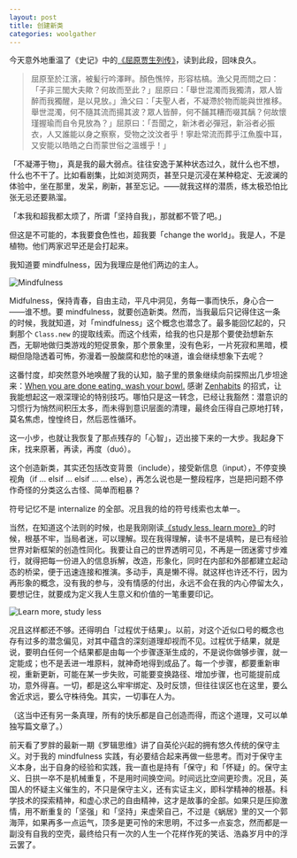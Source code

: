```yaml
---
layout: post
title: 创建新类
categories: woolgather
---
```


今天意外地重温了《史记》中的[《屈原贾生列传》](http://ctext.org/shiji/qu-yuan-jia-sheng-lie-zhuan)，读到此段，回味良久。

> 屈原至於江濱，被髪行吟澤畔。顏色憔悴，形容枯槁。漁父見而問之曰：「子非三閭大夫歟？何故而至此？」屈原曰：「舉世混濁而我獨清，眾人皆醉而我獨醒，是以見放。」漁父曰：「夫聖人者，不凝滯於物而能與世推移。舉世混濁，何不隨其流而揚其波？眾人皆醉，何不餔其糟而啜其醨？何故懷瑾握瑜而自令見放為？」屈原曰：「吾聞之，新沐者必彈冠，新浴者必振衣，人又誰能以身之察察，受物之汶汶者乎！寧赴常流而葬乎江魚腹中耳，又安能以皓皓之白而蒙世俗之溫蠖乎！」

「不凝滞于物」，真是我的最大弱点。往往安逸于某种状态过久，就什么也不想，什么也不干了。比如看剧集，比如浏览网页，甚至只是沉浸在某种稳定、无波澜的体验中，坐在那里，发呆，刷新，甚至忘记。——就我这样的潜质，练太极恐怕比张无忌还要熟溜。

「本我和超我都太烦了，所谓「坚持自我」，那就都不管了吧。」

但这是不可能的，本我要食色性也，超我要「change the world」。我是人，不是植物。他们两家迟早还是会打起来。

我知道要 mindfulness，因为我理应是他们两边的主人。

![Mindfulness](http://img3.douban.com/lpic/s4658410.jpg)

Midfulness，保持青春，自由主动，平凡中洞见，务每一事而快乐，身心合一——谁不想。要 mindfulness，就要创造新类。然而，当我最后只记得住这一条的时候，我就知道，对「mindfulness」这个概念也潜念了。最多能回忆起的，只剩那个 `Class.new` 的提取线索。而这个线索，给我的也只是那个要使劲想新东西，无聊地做归类游戏的短促景象，那个景象里，没有色彩，一片死寂和黑暗，模糊但隐隐透着可怖，弥漫着一股酸腐和悲怆的味道，谁会继续想象下去呢？

这番忖度，却突然意外地唤醒了我的认知，脑子里的景象继续向前探照出几步坦途来：[When you are done eating, wash your bowl.](http://mnmlist.com/wash-your-bowl/) 感谢 [Zenhabits](http://zenhabits.net) 的招式，让我能想起这一艰深理论的特别技巧。哪怕只是这一转念，已经让我豁然：潜意识的习惯行为悄然间积压太多，而未得到意识层面的清理，最终会压得自己原地打转，莫名焦虑，惶惶终日，然后恶性循环。

这一小步，也就让我恢复了那点残存的「心智」，迈出接下来的一大步。我起身下床，找来原著，再读，再度（duó）。

这个创造新类，其实还包括改变背景（include），接受新信息（input），不停变换视角（if ... elsif ... elsif ... ... else），再怎么说也是一整段程序，岂是把问题不停作奇怪的分类这么古怪、简单而粗暴？

符号记忆不是 internalize 的全部。况且我的给的符号线索也太单一。

当然，在知道这个法则的时候，也是我刚刚读[《study less, learn more》](http://book.douban.com/subject/11603298/)的时候，根基不牢，当局者迷，可以理解。现在我得理解，读书不是填鸭，是已有经验世界对新框架的创造性同化。我要让自己的世界透明可见，不再是一团迷雾寸步难行，就得把每一份进入的信息拆解，改造，形象化，同时在内部和外部都建立起动态的桥梁，便于迅速连接和推演。多动手，真是懒不得。就这样也许还不行，因为再形象的概念，没有我的参与，没有情感的付出，永远不会在我的内心停留太久，要想记住，就要成为定义我人生意义和价值的一笔重要印记。

![Learn more, study less](http://img5.douban.com/lpic/s27172838.jpg)

况且这样都还不够。还得明白「过程优于结果」。以前，对这个近似口号的概念也存有过多的潜念偏见，对其中蕴含的深刻道理却视而不见。过程优于结果，就是说，要明白任何一个结果都是由每一个步骤逐渐生成的，不是说你做够步骤，就一定能成；也不是丢进一堆原料，就神奇地得到成品了。每一个步骤，都要重新审视，重新更新，可能在某一步失败，可能要变换路径、增加步骤，也可能提前成功，意外得喜。一切，都是这么牢牢绑定、及时反馈，但往往误区也在这里，要么舍近求远，要么守株待兔。其实，一切事在人为。

（这当中还有另一条真理，所有的快乐都是自己创造而得，而这个道理，又可以单独写篇文章了。）

前天看了罗胖的最新一期《罗辑思维》讲了自英伦兴起的拥有悠久传统的保守主义。对于我的 mindfulness 实践，有必要结合起来再做一些思考。而对于保守主义本身，出于自身的经验和实践，我一直也是持有「保守」和「怀疑」的。保守主义、日拱一卒不是机械重复，不是用时间换空间。时间远比空间更珍贵。况且，英国人的怀疑主义催生的，不只是保守主义，还有实证主义，即科学精神的根基。科学技术的探索精神，和虚心求己的自由精神，这才是故事的全部。如果只是压抑激情，用不断重复的「坚强」和「坚持」来虚荣自己，不过是《蜗居》里的又一个郭海萍，如果再多一点运气，顶多是更可怜的宋思明，不过多一点妄念，然而都是一副没有自我的空壳，最终给只有一次的人生一个花样作死的笑话、浩淼岁月中的浮云罢了。
